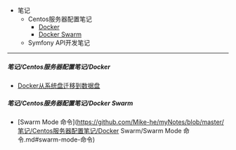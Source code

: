 - 笔记
    - Centos服务器配置笔记
        - [Docker](https://github.com/Mike-he/myNotes#笔记centos服务器配置笔记docker)
        - [Docker Swarm](https://github.com/Mike-he/myNotes#笔记centos服务器配置笔记docker-swarm)
    - Symfony API开发笔记

---

##### 笔记/Centos服务器配置笔记/Docker
- [Docker从系统盘迁移到数据盘](https://github.com/Mike-he/myNotes/blob/master/笔记/Centos服务器配置笔记/Docker/docker从系统盘迁移到数据盘.md#docker从系统盘迁移到数据盘)

##### 笔记/Centos服务器配置笔记/Docker Swarm
- [Swarm Mode 命令](https://github.com/Mike-he/myNotes/blob/master/笔记/Centos服务器配置笔记/Docker Swarm/Swarm Mode 命令.md#swarm-mode-命令)
